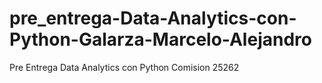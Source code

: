 # pre_entrega-Data-Analytics-con-Python-Galarza-Marcelo-Alejandro
Pre Entrega Data Analytics con Python Comision 25262
